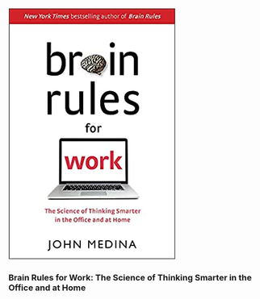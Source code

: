 ![cover](cover.jpg)

### Brain Rules for Work: The Science of Thinking Smarter in the Office and at Home
